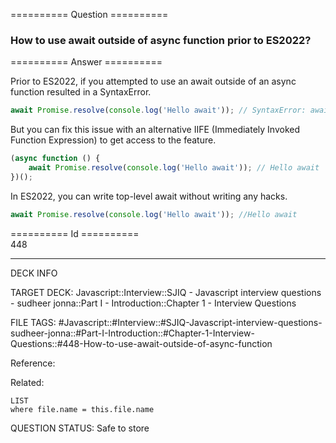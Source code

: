 ========== Question ==========  

### How to use await outside of async function prior to ES2022?  

========== Answer ==========  

Prior to ES2022, if you attempted to use an await outside of an async function resulted in a SyntaxError.

```javascript
await Promise.resolve(console.log('Hello await')); // SyntaxError: await is only valid in async function
```

But you can fix this issue with an alternative IIFE (Immediately Invoked Function Expression) to get access to the feature.

```javascript
(async function () {
    await Promise.resolve(console.log('Hello await')); // Hello await
})();
```

In ES2022, you can write top-level await without writing any hacks.

```javascript
await Promise.resolve(console.log('Hello await')); //Hello await
```

========== Id ==========  
448

---

DECK INFO

TARGET DECK: Javascript::Interview::SJIQ - Javascript interview questions - sudheer jonna::Part I - Introduction::Chapter 1 - Interview Questions

FILE TAGS: #Javascript::#Interview::#SJIQ-Javascript-interview-questions-sudheer-jonna::#Part-I-Introduction::#Chapter-1-Interview-Questions::#448-How-to-use-await-outside-of-async-function

Reference:

Related:

```dataview
LIST
where file.name = this.file.name
```

QUESTION STATUS: Safe to store
